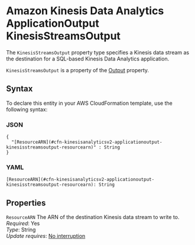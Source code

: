 # Amazon Kinesis Data Analytics ApplicationOutput KinesisStreamsOutput<a name="aws-properties-kinesisanalyticsv2-applicationoutput-kinesisstreamsoutput"></a>

<a name="aws-properties-kinesisanalyticsv2-applicationoutput-kinesisstreamsoutput-description"></a>The `KinesisStreamsOutput` property type specifies a Kinesis data stream as the destination for a SQL\-based Kinesis Data Analytics application\.

<a name="aws-properties-kinesisanalyticsv2-applicationoutput-kinesisstreamsoutput-inheritance"></a> `KinesisStreamsOutput` is a property of the [Output](aws-properties-kinesisanalyticsv2-applicationoutput-output.md) property\.

## Syntax<a name="aws-properties-kinesisanalyticsv2-applicationoutput-kinesisstreamsoutput-syntax"></a>

To declare this entity in your AWS CloudFormation template, use the following syntax:

### JSON<a name="aws-properties-kinesisanalyticsv2-applicationoutput-kinesisstreamsoutput-syntax.json"></a>

```
{
  "[ResourceARN](#cfn-kinesisanalyticsv2-applicationoutput-kinesisstreamsoutput-resourcearn)" : String
}
```

### YAML<a name="aws-properties-kinesisanalyticsv2-applicationoutput-kinesisstreamsoutput-syntax.yaml"></a>

```
[ResourceARN](#cfn-kinesisanalyticsv2-applicationoutput-kinesisstreamsoutput-resourcearn): String
```

## Properties<a name="aws-properties-kinesisanalyticsv2-applicationoutput-kinesisstreamsoutput-properties"></a>

`ResourceARN`  <a name="cfn-kinesisanalyticsv2-applicationoutput-kinesisstreamsoutput-resourcearn"></a>
The ARN of the destination Kinesis data stream to write to\.  
 *Required*: Yes  
 *Type*: String  
 *Update requires*: [No interruption](using-cfn-updating-stacks-update-behaviors.md#update-no-interrupt) 